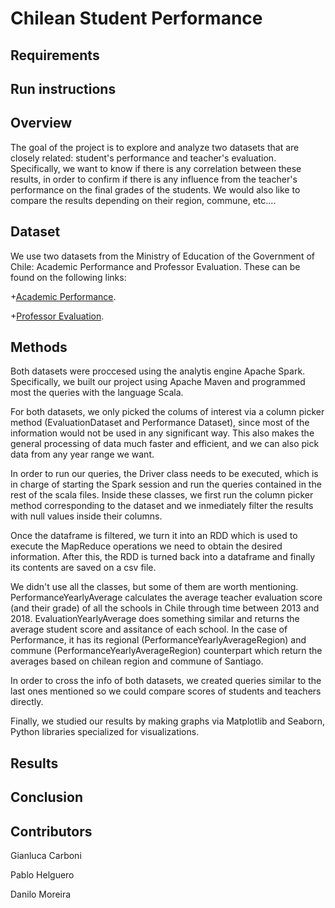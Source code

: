 # Chilean Student Performance

## Requirements

## Run instructions

## Overview

The goal of the project is to explore and analyze two datasets that are closely related: student's performance and teacher's evaluation. Specifically, we want to know if there is any correlation between these results, in order to confirm if there is any influence from the teacher's performance on the final grades of the students. We would also like to compare the results depending on their region, commune, etc....

## Dataset

We use two datasets from the Ministry of Education of the Government of Chile: Academic Performance and Professor Evaluation. These can be found on the following links:

+[Academic Performance](http://datos.mineduc.cl/dashboards/19881/rendimiento-academico-por-estudiantes/).

+[Professor Evaluation](http://datos.mineduc.cl/dashboards/19754/bases-de-datos-de-evaluacion-docente/).

## Methods

Both datasets were proccesed using the analytis engine Apache Spark. Specifically, we built our project using Apache Maven and programmed most the queries with the language Scala.

For both datasets, we only picked the colums of interest via a column picker method (EvaluationDataset and Performance Dataset), since most of the information would not be used in any significant way. This also makes the general processing of data much faster and efficient, and we can also pick data from any year range we want.

In order to run our queries, the Driver class needs to be executed, which is in charge of starting the Spark session and run the queries contained in the rest of the scala files.  Inside these classes, we first run the column picker method corresponding to the dataset and we inmediately filter the results with null values inside their columns.

Once the dataframe is filtered, we turn it into an RDD which is used to execute the MapReduce operations we need to obtain the desired information. After this, the RDD is turned back into a dataframe and finally its contents are saved on a csv file.

We didn't use all the classes, but some of them are worth mentioning. PerformanceYearlyAverage calculates the average teacher evaluation score (and their grade) of all the schools in Chile through time between 2013 and 2018. EvaluationYearlyAverage does something similar and returns the average student score and assitance of each school. In the case of Performance, it has its regional (PerformanceYearlyAverageRegion) and commune (PerformanceYearlyAverageRegion) counterpart which return the averages based on chilean region and commune of Santiago.

In order to cross the info of both datasets, we created queries similar to the last ones mentioned so we could compare scores of students and teachers directly.

Finally, we studied our results by making graphs via Matplotlib and Seaborn, Python libraries specialized for visualizations.


## Results

## Conclusion

## Contributors

Gianluca Carboni

Pablo Helguero

Danilo Moreira

